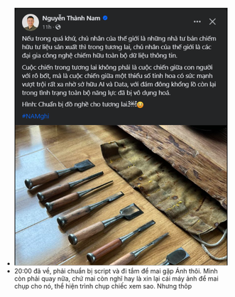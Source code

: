 - ![image.png](../assets/image_1703938342477_0.png)
- 20:00 đã về, phải chuẩn bị script và đi tắm để mai gặp Ánh thôi. Mình còn phải quay nữa, chứ mai còn nghĩ hay là xin lại cái máy ảnh để mai chụp cho nó, thể hiện trình chụp chiếc xem sao. Nhưng thôp